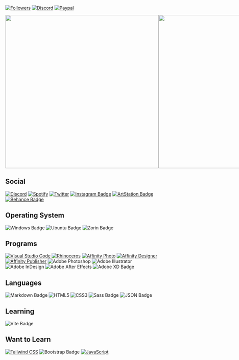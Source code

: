 <!-- &labelColor=2e343e&color=%23CD0952&style=for-the-badge -->
[![Followers](https://img.shields.io/github/followers/CorellanStoma?labelColor=2e343e&color=%23CD0952&style=for-the-badge)](https://github.com/CorellanStoma?tab=followers)
[![Discord](https://img.shields.io/discord/534376415202639903?label=Discord&labelColor=2e343e&color=%23CD0952&style=for-the-badge)](https://discord.gg/8W8E39Z)
[![Paypal](https://img.shields.io/badge/Donate-PayPal-blue?&labelColor=2e343e&color=%23CD0952&style=for-the-badge)](https://www.paypal.com/donate/?hosted_button_id=5MQYGQ2FGQDWJ)


<div align="left">
  <div style="display: flex; align-items: flex-start;">
<!-- Lanyard Profile Readme by cnrad - https://github.com/cnrad/lanyard-profile-readme -->
    <a href="https://discord.com/users/288362986991648778">
      <img width=480vw align=top src="https://lanyard-profile-readme.vercel.app/api/288362986991648778?theme=dark&bg=2E343E"/>
    </a>
  <br><br/>
<!-- GitHub Readme Stats by anuraghazra - https://github.com/anuraghazra/github-readme-stats (Extra Pins) -->
    <a href="https://github.com/CreArts-Community/CreArts-Discord">
      <img width=480vw align=top src="https://corellanstoma-github-readme-stats.vercel.app/api/pin/?username=CorellanStoma&repo=CreArts-Discord&hide_border=true&bg_color=2E343E&title_color=CD0952&text_color=C0C6DB&border_radius=12"/>
    </a>
  <br><br/>
<!-- GitHub Readme Stats by anuraghazra - https://github.com/anuraghazra/github-readme-stats (Extra Pins) -->
    <a href="https://github.com/CorellanStoma/ReGame-DE">
      <img width=480vw align=top src="https://corellanstoma-github-readme-stats.vercel.app/api/pin/?username=CorellanStoma&repo=ReGame-DE&hide_border=true&bg_color=2E343E&title_color=CD0952&text_color=C0C6DB&border_radius=12"/>
    </a>
  </div>
</div>

## Social
[![Discord](https://img.shields.io/badge/Discord-5865F2?logo=discord&logoColor=fff&style=for-the-badge)](https://discord.com/users/288362986991648778)
[![Spotify](https://img.shields.io/badge/Spotify-1DB954?logo=spotify&logoColor=fff&style=for-the-badge)](https://open.spotify.com/user/corellanstoma?si=b57709cb894f4473)
[![Twitter](https://img.shields.io/badge/Twitter-1DA1F2?logo=twitter&logoColor=fff&style=for-the-badge)](https://twitter.com/CorellanStoma)
[![Instagram Badge](https://img.shields.io/badge/Instagram-E4405F?logo=instagram&logoColor=fff&style=for-the-badge)](https://www.instagram.com/danielklingel.design)
[![ArtStation Badge](https://img.shields.io/badge/ArtStation-13AFF0?logo=artstation&logoColor=fff&style=for-the-badge)](https://www.artstation.com/danielklingeldesign)
[![Behance Badge](https://img.shields.io/badge/Behance-1769FF?logo=behance&logoColor=fff&style=for-the-badge)](https://www.behance.net/danielklingeldesign)

## Operating System

![Windows Badge](https://img.shields.io/badge/Windows-0078D6?logo=windows&logoColor=fff&style=for-the-badge)
![Ubuntu Badge](https://img.shields.io/badge/Ubuntu-E95420?logo=ubuntu&logoColor=fff&style=for-the-badge)
![Zorin Badge](https://img.shields.io/badge/Zorin-0CC1F3?logo=zorin&logoColor=fff&style=for-the-badge)

## Programs
[![Visual Studio Code](https://img.shields.io/badge/Visual%20Studio%20Code-007ACC?logo=visualstudiocode&logoColor=fff&style=for-the-badge)](https://code.visualstudio.com/)
[![Rhinoceros](https://img.shields.io/badge/Rhinoceros-000?logo=rhinoceros&logoColor=fff&style=for-the-badge)](https://www.rhino3d.com/en/)
[![Affinity Photo](https://img.shields.io/badge/Affinity%20Photo-7E4DD2?logo=affinityphoto&logoColor=fff&style=for-the-badge)](https://affinity.serif.com/en-us/photo/)
[![Affinity Designer](https://img.shields.io/badge/Affinity%20Designer-1B72BE?logo=affinitydesigner&logoColor=fff&style=for-the-badge)](https://affinity.serif.com/en-us/designer/)
[![Affinity Publisher](https://img.shields.io/badge/Affinity%20Publisher-C9284D?logo=affinitypublisher&logoColor=fff&style=for-the-badge)](https://affinity.serif.com/en-us/publisher/)
![Adobe Photoshop](https://img.shields.io/badge/Adobe%20Photoshop-19a2f4?logo=adobephotoshop&logoColor=fff&style=for-the-badge)
![Adobe Illustrator](https://img.shields.io/badge/Adobe%20Illustrator-ff9a1f?logo=adobeillustrator&logoColor=fff&style=for-the-badge)
![Adobe InDesign](https://img.shields.io/badge/Adobe%20InDesign-ff3064?logo=adobeindesign&logoColor=fff&style=for-the-badge)
![Adobe After Effects](https://img.shields.io/badge/Adobe%20After%20Effects-9293f4?logo=adobeaftereffects&logoColor=fff&style=for-the-badge)
![Adobe XD Badge](https://img.shields.io/badge/Adobe%20XD-ff5ef3?logo=adobexd&logoColor=fff&style=for-the-badge)


## Languages
![Markdown Badge](https://img.shields.io/badge/Markdown-000?logo=markdown&logoColor=fff&style=for-the-badge)
![HTML5](https://img.shields.io/badge/HTML5-E34F26?logo=html5&logoColor=fff&style=for-the-badge)
![CSS3](https://img.shields.io/badge/CSS3-1572B6?logo=css3&logoColor=fff&style=for-the-badge)
![Sass Badge](https://img.shields.io/badge/Sass-C69?logo=sass&logoColor=fff&style=for-the-badge)
![JSON Badge](https://img.shields.io/badge/JSON-000?logo=json&logoColor=fff&style=for-the-badge)

## Learning
![Vite Badge](https://img.shields.io/badge/Vite-646CFF?logo=vite&logoColor=fff&style=for-the-badge)

## Want to Learn
[![Tailwind CSS](https://img.shields.io/badge/Tailwind%20CSS-06B6D4?logo=tailwindcss&logoColor=fff&style=for-the-badge)](https://tailwindcss.com/)
![Bootstrap Badge](https://img.shields.io/badge/Bootstrap-7952B3?logo=bootstrap&logoColor=fff&style=for-the-badge)
[![JavaScript](https://img.shields.io/badge/JavaScript-F7DF1E?logo=javascript&logoColor=000&style=for-the-badge)](https://www.javascript.com/)
